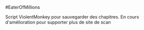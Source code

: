 #EaterOfMillions

Script ViolentMonkey pour sauvegarder des chapitres.
En cours d'amélioration pour supporter plus de site de scan